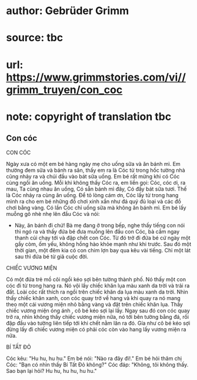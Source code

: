 # author: Gebrüder Grimm
# source: tbc
# url: https://www.grimmstories.com/vi//grimm_truyen/con_coc
# note: copyright of translation tbc

## Con cóc 

CON CÓC

Ngày xưa có một em bé hàng ngày mẹ cho uống sữa và ăn bánh mì. Em thường
đem sữa và bánh ra sân, thấy em ra là Cóc từ trong hốc tường nhà cũng
nhảy ra và chúi đầu vào bát sữa uống. Em bé rất mừng khi có Cóc cùng
ngồi ăn uống. Mỗi khi không thấy Cóc ra, em liền gọi:
Cóc, cóc ơi, ra mau,
Ta cùng nhau ăn uống,
Có sẵn bánh mì đây,
Có đầy bát sữa tươi.
Thế là Cóc nhảy ra cùng ăn uống. Để tỏ lòng cám ơn, Cóc lấy từ trong
hang mình ra cho em bé những đồ chơi xinh xắn như đá quý đủ loại và các
đồ chơi bằng vàng. Có lần Cóc chỉ uống sữa mà không ăn bánh mì. Em bé
lấy muỗng gõ nhè nhẹ lên đầu Cóc và nói:
- Này, ăn bánh đi chứ!
Bà mẹ đang ở trong bếp, nghe thấy tiếng con nói thì ngó ra và thấy đứa
bé đưa muỗng lên đầu con Cóc, bà cầm ngay thanh củi chạy tới và đập chết
con Cóc.
Từ đó trở đi đứa bé cứ ngày một gầy còm, ốm yếu, không hồng hào khỏe
mạnh như khi trước. Sau đó một thời gian, một đêm kia có con chim lợn
bay qua kêu vài tiếng. Chỉ một lát sau thì đứa bé từ giã cuộc đời.

CHIẾC VƯƠNG MIỆN

Có một đứa trẻ mồ côi ngồi kéo sợi bên tường thành phố. Nó thấy một con
cóc đi từ trong hang ra. Nó vội lấy chiếc khăn lụa màu xanh da trời và
trải ra đất. Loài cóc rất thích ra ngồi trên chiếc khăn da lụa màu xanh
da trời. Nhìn thấy chiếc khăn xanh, con cóc quay trở về hang và khi quay
ra nó mang theo một cái vương miện nhỏ bằng vàng và đặt trên chiếc khăn
lụa. Thấy chiếc vương miện óng ánh , cô bé kéo sợi lại lấy. Ngay sau đó
con cóc quay trở ra, nhìn không thấy chiếc vương miện nữa, nó tới bên
tường bằng đá, rồi đập đầu vào tường liên tiếp tới khi chết nằm lăn ra
đó.
Gía như cô bé kéo sợi đừng lấy đi chiếc vương miện có phải cóc còn vào
hang lấy vương miện ra nữa.

BÍ TẤT ĐỎ

Cóc kêu: "Hu hu, hu hu."
Em bé nói: "Nào ra đây đi!."
Em bé hỏi thăm chị Cóc: "Bạn có nhìn thấy Bí Tất Đỏ không?"
Cóc đáp: "Không, tôi không thấy. Sao bạn lại hỏi? Hu hu, hu hu, hu
hu."
